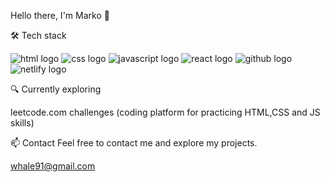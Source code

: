 Hello there, I'm Marko 👋


🛠️ Tech stack

![html logo](https://img.shields.io/badge/HTML5-E34F26?style=for-the-badge&logo=html5&logoColor=white)
![css logo](https://img.shields.io/badge/CSS3-1572B6?style=for-the-badge&logo=css3&logoColor=white)
![javascript logo](https://img.shields.io/badge/JavaScript-323330?style=for-the-badge&logo=javascript&logoColor=F7DF1E)
![react logo](https://img.shields.io/badge/React-20232A?style=for-the-badge&logo=react&logoColor=61DAFB)
![github logo](https://img.shields.io/badge/GitHub-100000?style=for-the-badge&logo=github&logoColor=white)
![netlify logo](https://img.shields.io/badge/Netlify-00C7B7?style=for-the-badge&logo=netlify&logoColor=white)

🔍 Currently exploring

leetcode.com challenges (coding platform for practicing HTML,CSS and JS skills)


📫 Contact
Feel free to contact me and explore my projects.

whale91@gmail.com
